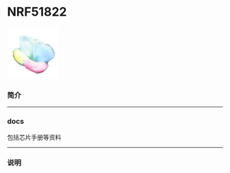 ﻿
# NRF51822  

[![sites](docs/mcuyun.png)](http://www.mcuyun.com)

### 简介



---

### docs

包括芯片手册等资料

---

### 说明



